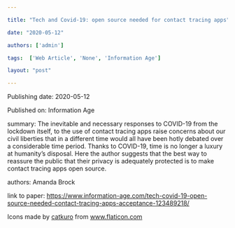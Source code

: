 ---
title: "Tech and Covid-19: open source needed for contact tracing apps"
date: "2020-05-12"
authors: ['admin']
tags:  ['Web Article', 'None', 'Information Age']
layout: "post"
---
Publishing date: 2020-05-12

Published on: Information Age

summary: The inevitable and necessary responses to COVID-19 from the lockdown itself, to the use of contact tracing apps raise concerns about our civil liberties that in a different time would all have been hotly debated over a considerable time period. Thanks to COVID-19, time is no longer a luxury at humanity’s disposal. Here the author suggests that the best way to reassure the public that their privacy is adequately protected is to make contact tracing apps open source. 

authors:  Amanda Brock

link to paper: https://www.information-age.com/tech-covid-19-open-source-needed-contact-tracing-apps-acceptance-123489218/

Icons made by <a href="https://www.flaticon.com/free-icon/bookshelves_3576884" title="catkuro">catkuro</a> from <a href="https://www.flaticon.com/" title="Flaticon"> www.flaticon.com</a>